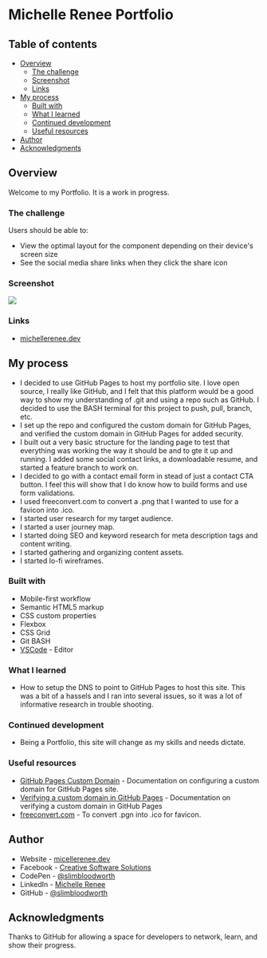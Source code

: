 # Michelle Renee Portfolio

## Table of contents

- [Overview](#overview)
  - [The challenge](#the-challenge)
  - [Screenshot](#screenshot)
  - [Links](#links)
- [My process](#my-process)
  - [Built with](#built-with)
  - [What I learned](#what-i-learned)
  - [Continued development](#continued-development)
  - [Useful resources](#useful-resources)
- [Author](#author)
- [Acknowledgments](#acknowledgments)

## Overview

Welcome to my Portfolio.
It is a work in progress.

### The challenge

Users should be able to:

- View the optimal layout for the component depending on their device's screen size
- See the social media share links when they click the share icon

### Screenshot

![](./screenshot.jpg)

### Links

- [michellerenee.dev](https://michellerenee.dev)

## My process

- I decided to use GitHub Pages to host my portfolio site. I love open source, I really like GitHub, and I felt that this platform would be a good way to show my understanding of .git and using a repo such as GitHub. I decided to use the BASH terminal for this project to push, pull, branch, etc.
- I set up the repo and configured the custom domain for GitHub Pages, and verified the custom domain in GitHub Pages for added security.
- I built out a very basic structure for the landing page to test that everything was working the way it should be and to gte it up and running. I added some social contact links, a downloadable resume, and started a feature branch to work on.
- I decided to go with a contact email form in stead of just a contact CTA button. I feel this will show that I do know how to build forms and use form validations.
- I used freeconvert.com to convert a .png that I wanted to use for a favicon into .ico.
- I started user research for my target audience.
- I started a user journey map.
- I started doing SEO and keyword research for meta description tags and content writing.
- I started gathering and organizing content assets.
- I started lo-fi wireframes.

### Built with

- Mobile-first workflow
- Semantic HTML5 markup
- CSS custom properties
- Flexbox
- CSS Grid
- Git BASH
- [VSCode](https://code.visualstudio.com/) - Editor

### What I learned

- How to setup the DNS to point to GitHub Pages to host this site. This was a bit of a hassels and I ran into several issues, so it was a lot of informative research in trouble shooting.

### Continued development

- Being a Portfolio, this site will change as my skills and needs dictate.

### Useful resources

- [GitHub Pages Custom Domain](https://docs.github.com/en/pages/configuring-a-custom-domain-for-your-github-pages-site) - Documentation on configuring a custom domain for GitHub Pages site.
- [Verifying a custom domain in GitHub Pages](https://docs.github.com/en/pages/configuring-a-custom-domain-for-your-github-pages-site/verifying-your-custom-domain-for-github-pages) - Documentation on verifying a custom domain in GitHub Pages
- [freeconvert.com](https://www.freeconvert.com/png-to-ico) - To convert .pgn into .ico for favicon.

## Author

- Website - [micellerenee.dev](https://michellerenee.dev)
- Facebook - [Creative Software Solutions](https://www.facebook.com/profile.php?id=100073842390690)
- CodePen - [@slimbloodworth](https://codepen.io/slimbloodworth)
- LinkedIn - [Michelle Renee](https://www.linkedin.com/in/michelle-renee-99b455187/)
- GitHub - [@slimbloodworth](https://github.com/SlimBloodworth)

## Acknowledgments

Thanks to GitHub for allowing a space for developers to network, learn, and show their progress.
